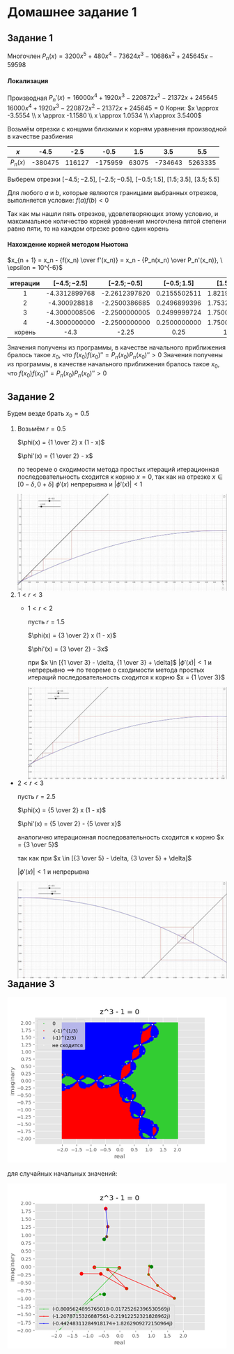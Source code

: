 # Домашнее задание 1

## Задание 1

Многочлен $P_n(x) = 3200 x^5 + 480 x^4 - 73624 x^3 - 10686 x^2 + 245645 x - 59598$

#### Локализация

Производная $P_n'(x) = 16000 x^4 + 1920 x^3 - 220872 x^2 - 21372 x + 245645$
$16000 x^4 + 1920 x^3 - 220872 x^2 - 21372 x + 245645 = 0$
Корни: $x \approx -3.5554 \\ x \approx -1.1580 \\ x \approx 1.0534 \\ x\approx 3.5400$

Возьмём отрезки с концами близкими к корням уравнения производной в качестве разбиения

|   $x$    |  -4.5   |  -2.5  |  -0.5   |  1.5  |   3.5   |   5.5   |
| :------: | :-----: | :----: | :-----: | :---: | :-----: | :-----: |
| $P_n(x)$ | -380475 | 116127 | -175959 | 63075 | -734643 | 5263335 |

Выберем отрезки $[-4.5;-2.5],\ [-2.5;-0.5],\ [-0.5;1.5],\ [1.5;3.5],\ [3.5;5.5]$

Для любого $a$ и $b$, которые являются границами выбранных отрезков, выполняется условие: $f(a) f(b) < 0$

Так как мы нашли пять отрезков, удовлетворяющих этому условию, и максимальное количество корней уравнения многочлена пятой степени равно пяти, то на каждом отрезке ровно один корень

#### Нахождение корней методом Ньютона

$x_{n + 1} = x_n - {f(x_n) \over f'(x_n)} = x_n - {P_n(x_n) \over P_n'(x_n)}, \ \epsilon = 10^{-6}$

| итерации | $[-4.5; -2.5]$ | $[-2.5; -0.5]$ | $[-0.5; 1.5]$ | $[1.5; 3.5]$ | $[3.5; 5.5]$ |
| :------: | :------------: | :------------: | :-----------: | :----------: | :----------: |
|    1     | -4.3312899768  | -2.2612397820  | 0.2155502511  | 1.8219837248 | 4.8739461899 |
|    2     |  -4.300928818  | -2.2500386685  | 0.2496899396  | 1.7532514185 | 4.5286058187 |
|    3     | -4.3000008506  | -2.2500000005  | 0.2499999724  | 1.7500074089 | 4.4127323851 |
|    4     | -4.3000000000  | -2.2500000000  | 0.2500000000  | 1.7500000000 | 4.4001411870 |
|  корень  |      -4.3      |     -2.25      |     0.25      |     1.75     |     4.4      |

Значения получены из программы, в качестве начального приближения бралось такое $x_0$, что $f(x_0) f(x_0)'' = P_n(x_0) P_n(x_0)'' > 0$
Значения получены из программы, в качестве начального приближения бралось  такое $x_0$, что $f(x_0) f(x_0)'' = P_n(x_0) P_n(x_0)'' > 0$



## Задание 2

Будем везде брать $x_0 = 0.5$

1. Возьмём $r = 0.5$ 

   $\phi(x) = {1 \over 2} x (1 - x)$

   $\phi'(x) = {1 \over 2} - x$

   по теореме о сходимости метода простых итераций итерационная последовательность сходится к корню $x = 0$, так как на отрезке $x \in [0 - \delta, 0 + \delta]$  $\phi'(x)$ непрерывна и $|\phi'(x)| < 1$

   <img src="../assets/hw1-task2-stairs.jpg" alt="img" style="zoom:70%;" align="left" />

   

2.  $1 < r < 3$

    + $1 < r < 2$

      пусть $r = 1.5$

      $\phi(x) = {3 \over 2} x (1 - x)$

      $\phi'(x) = {3 \over 2} - 3x$

      при $x \in [{1 \over 3} - \delta, {1 \over 3} + \delta]$   $|\phi'(x)| < 1$ и непрерывно $\implies$ по теореме о сходимости метода простых итераций последовательность сходится к корню $x = {1 \over 3}$

      <img src="../assets/hw1-task2-stairs-15.jpg" alt="img" style="zoom:70%;" align="left" />
    
   + $2 < r < 3$
   
     пусть $r = 2.5$
     
     $\phi(x) = {5 \over 2} x (1 - x)$
     
     $\phi'(x) = {5 \over 2} - {5 \over x}$
     
     аналогично итерационная последовательность сходится к корню $x = {3 \over 5}$
     
     так как при $x \in [{3 \over 5} - \delta, {3 \over 5} + \delta]$
     
     $|\phi'(x)| < 1$ и непрерывна
     
     <img src="../assets/hw1-task2-snail.jpg" alt="img" style="zoom:70%;" align="left" />



## Задание 3

![img](../assets/hw1-task3-equation.png)

для случайных начальных значений:

![img](../assets/hw1-task3-random.png)
